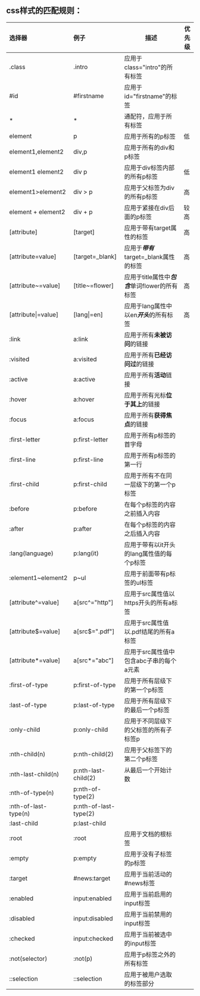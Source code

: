 ## css样式的匹配规则：

| 选择器               | 例子                  | 描述                                            | 优先级 |
| :------------------- | :-------------------- | ----------------------------------------------- | ------ |
| .class               | .intro                | 应用于class="intro"的所有标签                   |        |
| #id                  | #firstname            | 应用于id="firstname"的标签                      |        |
| *                    | *                     | 通配符，应用于所有标签                          |        |
| element              | p                     | 应用于所有的p标签                               | 低     |
| element1,element2    | div,p                 | 应用于所有的div和p标签                          |        |
| element1 element2    | div p                 | 应用于div标签内部的所有p标签                    | 低     |
| element1>element2    | div > p               | 应用于父标签为div的所有p标签                    | 高     |
| element + element2   | div + p               | 应用于紧接在div后面的p标签                      | 较高   |
| [attribute]          | [target]              | 应用于带有target属性的标签                      | 高     |
| [attribute=value]    | [target=_blank]       | 应用于***带有***target=_blank属性的标签         | 高     |
| [attribute~=value]   | [title~=flower]       | 应用于title属性中***包含***单词flower的所有标签 | 高     |
| [attribute\|=value]  | [lang\|=en]           | 应用于lang属性中以en***开头***的所有标签        | 高     |
| :link                | a:link                | 应用于所有**未被访问**的链接                    |        |
| :visited             | a:visited             | 应用于所有**已经访问过**的链接                  |        |
| :active              | a:active              | 应用于所有**活动**链接                          |        |
| :hover               | a:hover               | 应用于所有光标**位于其上**的链接                |        |
| :focus               | a:focus               | 应用于所有**获得焦点**的链接                    |        |
| :first-letter        | p:first-letter        | 应用于所有p标签的首字母                         |        |
| :first-line          | p:first-line          | 应用于所有p标签的第一行                         |        |
| :first-child         | p:first-child         | 应用于所有不在同一层级下的第一个p标签           |        |
| :before              | p:before              | 在每个p标签的内容之前插入内容                   |        |
| :after               | p:after               | 在每个p标签的内容之后插入内容                   |        |
| :lang(language)      | p:lang(it)            | 应用于带有以it开头的lang属性值的每个p标签       |        |
| :element1~element2   | p~ul                  | 应用于前面带有p标签的ul标签                     |        |
| [attribute^=value]   | a[src^="http"]        | 应用于src属性值以https开头的所有a标签           |        |
| [attribute$=value]   | a[src$=".pdf"]        | 应用于src属性值以.pdf结尾的所有a标签            |        |
| [attribute*=value]   | a[src*="abc"]         | 应用于src属性值中包含abc子串的每个a元素         |        |
| :first-of-type       | p:first-of-type       | 应用于所有层级下的第一个p标签                   |        |
| :last-of-type        | p:last-of-type        | 应用于所有层级下的最后一个p标签                 |        |
| :only-child          | p:only-child          | 应用于不同层级下的父标签的所有子标签p           |        |
| :nth-child(n)        | p:nth-child(2)        | 应用于父标签下的第二个p标签                     |        |
| :nth-last-child(n)   | p:nth-last-child(2)   | 从最后一个开始计数                              |        |
| :nth-of-type(n)      | p:nth-of-type(2)      |                                                 |        |
| :nth-of-last-type(n) | p:nth-of-last-type(2) |                                                 |        |
| :last-child          | p:last-child          |                                                 |        |
| :root                | :root                 | 应用于文档的根标签                              |        |
| :empty               | p:empty               | 应用于没有子标签的p标签                         |        |
| :target              | #news:target          | 应用于当前活动的#news标签                       |        |
| :enabled             | input:enabled         | 应用于当前启用的input标签                       |        |
| :disabled            | input:disabled        | 应用于当前禁用的input标签                       |        |
| :checked             | input:checked         | 应用于当前被选中的input标签                     |        |
| :not(selector)       | :not(p)               | 应用于p标签之外的所有标签                       |        |
| ::selection          | ::selection           | 应用于被用户选取的标签部分                      |        |

